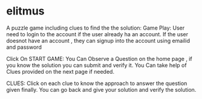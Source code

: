 # elitmus
A puzzle game including clues to find the the solution:
Game Play:
User need to login to the account if the user already ha an account.
If the user doesnot have an account , they can signup into the account using emailid and password

Click On START GAME:
You Can Observe a Question on the home page , if you know the solution you can submit and verify it.
You Can take help of Clues provided on the next page if needed.

CLUES:
Click on each clue to know the approach to answer the question given finally.
You can go back and give your solution and verify the solution.
